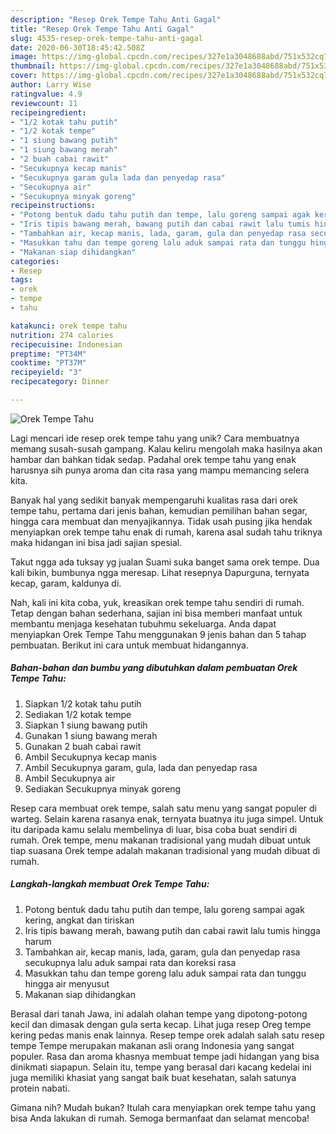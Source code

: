 ```yaml
---
description: "Resep Orek Tempe Tahu Anti Gagal"
title: "Resep Orek Tempe Tahu Anti Gagal"
slug: 4535-resep-orek-tempe-tahu-anti-gagal
date: 2020-06-30T18:45:42.508Z
image: https://img-global.cpcdn.com/recipes/327e1a3048688abd/751x532cq70/orek-tempe-tahu-foto-resep-utama.jpg
thumbnail: https://img-global.cpcdn.com/recipes/327e1a3048688abd/751x532cq70/orek-tempe-tahu-foto-resep-utama.jpg
cover: https://img-global.cpcdn.com/recipes/327e1a3048688abd/751x532cq70/orek-tempe-tahu-foto-resep-utama.jpg
author: Larry Wise
ratingvalue: 4.9
reviewcount: 11
recipeingredient:
- "1/2 kotak tahu putih"
- "1/2 kotak tempe"
- "1 siung bawang putih"
- "1 siung bawang merah"
- "2 buah cabai rawit"
- "Secukupnya kecap manis"
- "Secukupnya garam gula lada dan penyedap rasa"
- "Secukupnya air"
- "Secukupnya minyak goreng"
recipeinstructions:
- "Potong bentuk dadu tahu putih dan tempe, lalu goreng sampai agak kering, angkat dan tiriskan"
- "Iris tipis bawang merah, bawang putih dan cabai rawit lalu tumis hingga harum"
- "Tambahkan air, kecap manis, lada, garam, gula dan penyedap rasa secukupnya lalu aduk sampai rata dan koreksi rasa"
- "Masukkan tahu dan tempe goreng lalu aduk sampai rata dan tunggu hingga air menyusut"
- "Makanan siap dihidangkan"
categories:
- Resep
tags:
- orek
- tempe
- tahu

katakunci: orek tempe tahu 
nutrition: 274 calories
recipecuisine: Indonesian
preptime: "PT34M"
cooktime: "PT37M"
recipeyield: "3"
recipecategory: Dinner

---
```



![Orek Tempe Tahu](https://img-global.cpcdn.com/recipes/327e1a3048688abd/751x532cq70/orek-tempe-tahu-foto-resep-utama.jpg)

Lagi mencari ide resep orek tempe tahu yang unik? Cara membuatnya memang susah-susah gampang. Kalau keliru mengolah maka hasilnya akan hambar dan bahkan tidak sedap. Padahal orek tempe tahu yang enak harusnya sih punya aroma dan cita rasa yang mampu memancing selera kita.

Banyak hal yang sedikit banyak mempengaruhi kualitas rasa dari orek tempe tahu, pertama dari jenis bahan, kemudian pemilihan bahan segar, hingga cara membuat dan menyajikannya. Tidak usah pusing jika hendak menyiapkan orek tempe tahu enak di rumah, karena asal sudah tahu triknya maka hidangan ini bisa jadi sajian spesial.

Takut ngga ada tuksay yg jualan Suami suka banget sama orek tempe. Dua kali bikin, bumbunya ngga meresap. Lihat resepnya Dapurguna, ternyata kecap, garam, kaldunya di.


Nah, kali ini kita coba, yuk, kreasikan orek tempe tahu sendiri di rumah. Tetap dengan bahan sederhana, sajian ini bisa memberi manfaat untuk membantu menjaga kesehatan tubuhmu sekeluarga. Anda dapat menyiapkan Orek Tempe Tahu menggunakan 9 jenis bahan dan 5 tahap pembuatan. Berikut ini cara untuk membuat hidangannya.

<!--inarticleads1-->

##### Bahan-bahan dan bumbu yang dibutuhkan dalam pembuatan Orek Tempe Tahu:

1. Siapkan 1/2 kotak tahu putih
1. Sediakan 1/2 kotak tempe
1. Siapkan 1 siung bawang putih
1. Gunakan 1 siung bawang merah
1. Gunakan 2 buah cabai rawit
1. Ambil Secukupnya kecap manis
1. Ambil Secukupnya garam, gula, lada dan penyedap rasa
1. Ambil Secukupnya air
1. Sediakan Secukupnya minyak goreng


Resep cara membuat orek tempe, salah satu menu yang sangat populer di warteg. Selain karena rasanya enak, ternyata buatnya itu juga simpel. Untuk itu daripada kamu selalu membelinya di luar, bisa coba buat sendiri di rumah. Orek tempe, menu makanan tradisional yang mudah dibuat untuk tiap suasana Orek tempe adalah makanan tradisional yang mudah dibuat di rumah. 

<!--inarticleads2-->

##### Langkah-langkah membuat Orek Tempe Tahu:

1. Potong bentuk dadu tahu putih dan tempe, lalu goreng sampai agak kering, angkat dan tiriskan
1. Iris tipis bawang merah, bawang putih dan cabai rawit lalu tumis hingga harum
1. Tambahkan air, kecap manis, lada, garam, gula dan penyedap rasa secukupnya lalu aduk sampai rata dan koreksi rasa
1. Masukkan tahu dan tempe goreng lalu aduk sampai rata dan tunggu hingga air menyusut
1. Makanan siap dihidangkan


Berasal dari tanah Jawa, ini adalah olahan tempe yang dipotong-potong kecil dan dimasak dengan gula serta kecap. Lihat juga resep Oreg tempe kering pedas manis enak lainnya. Resep tempe orek adalah salah satu resep tempe Tempe merupakan makanan asli orang Indonesia yang sangat populer. Rasa dan aroma khasnya membuat tempe jadi hidangan yang bisa dinikmati siapapun. Selain itu, tempe yang berasal dari kacang kedelai ini juga memiliki khasiat yang sangat baik buat kesehatan, salah satunya protein nabati. 

Gimana nih? Mudah bukan? Itulah cara menyiapkan orek tempe tahu yang bisa Anda lakukan di rumah. Semoga bermanfaat dan selamat mencoba!
